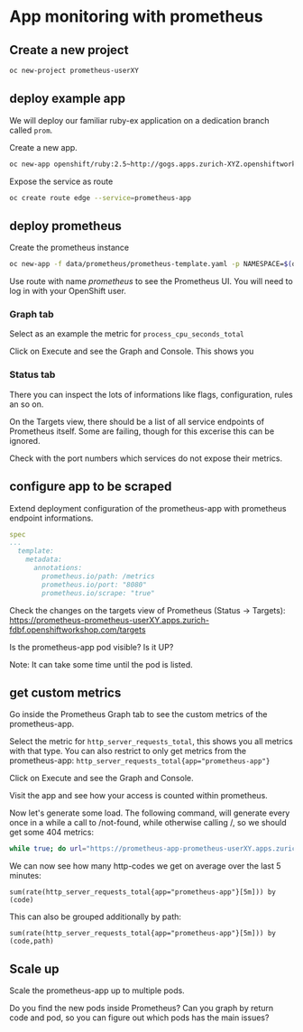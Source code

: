 # App monitoring with prometheus

## Create a new project

```bash
oc new-project prometheus-userXY
```

## deploy example app

We will deploy our familiar ruby-ex application on a dedication branch called `prom`.

Create a new app.

```bash
oc new-app openshift/ruby:2.5~http://gogs.apps.zurich-XYZ.openshiftworkshop.com/ocpadmin/ruby-ex.git#prom --name prometheus-app -l app=prometheus-app
```

Expose the service as route

```bash
oc create route edge --service=prometheus-app
```

## deploy prometheus

Create the prometheus instance

```bash
oc new-app -f data/prometheus/prometheus-template.yaml -p NAMESPACE=$(oc project --short)
```

Use route with name _prometheus_ to see the Prometheus UI.
You will need to log in with your OpenShift user.

### Graph tab

Select as an example the metric for `process_cpu_seconds_total`

Click on Execute and see the Graph and Console. This shows you

### Status tab

There you can inspect the lots of informations like flags, configuration, rules an so on.

On the Targets view, there should be a list of all service endpoints of Prometheus itself. Some are failing, though for this excerise this can be ignored.

Check with the port numbers which services do not expose their metrics.

## configure app to be scraped

Extend deployment configuration of the prometheus-app with prometheus endpoint informations.

```yaml
spec
...
  template:
    metadata:
      annotations:
        prometheus.io/path: /metrics
        prometheus.io/port: "8080"
        prometheus.io/scrape: "true"
```

Check the changes on the targets view of Prometheus (Status -> Targets):
https://prometheus-prometheus-userXY.apps.zurich-fdbf.openshiftworkshop.com/targets

Is the prometheus-app pod visible? Is it UP?

Note: It can take some time until the pod is listed.

## get custom metrics

Go inside the Prometheus Graph tab to see the custom metrics of the prometheus-app.

Select the metric for `http_server_requests_total`, this shows you all metrics with that type. You can also restrict to only get metrics from the prometheus-app: `http_server_requests_total{app="prometheus-app"}`

Click on Execute and see the Graph and Console.

Visit the app and see how your access is counted within prometheus.

Now let's generate some load. The following command, will generate every once in a while a call to /not-found, while otherwise calling /, so we should get some 404 metrics:

```bash
while true; do url="https://prometheus-app-prometheus-userXY.apps.zurich-XYZ.openshiftworkshop.com/$(if [ $(( ( RANDOM % 10 )  + 1 )) -eq 10 ]; then echo "not-found"; fi)"; echo $url; curl -k -o /dev/null -s $url; sleep 0.25; done
```

We can now see how many http-codes we get on average over the last 5 minutes:

```
sum(rate(http_server_requests_total{app="prometheus-app"}[5m])) by (code)
```

This can also be grouped additionally by path:

```
sum(rate(http_server_requests_total{app="prometheus-app"}[5m])) by (code,path)
```


## Scale up

Scale the prometheus-app up to multiple pods.

Do you find the new pods inside Prometheus? Can you graph by return code and pod, so you can figure out which pods has the main issues?
